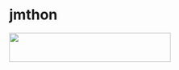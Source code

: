# jmthon

<p align="left"><a href="https://heroku.com/deploy?template=https://github.com/O7X7O/mus1"> <img src="https://img.shields.io/badge/Deploy%20To%20Heroku-purple?style=for-the-badge&logo=heroku" width="320" height="58.45"/></a></p>
